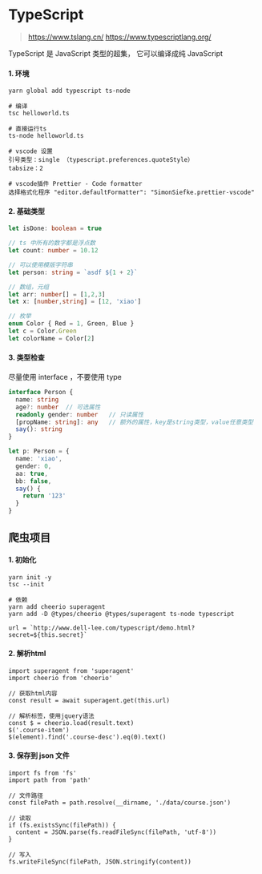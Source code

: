 # TypeScript

>  https://www.tslang.cn/ 		https://www.typescriptlang.org/

TypeScript 是 JavaScript 类型的超集， 它可以编译成纯 JavaScript

#### 1. 环境

```
yarn global add typescript ts-node

# 编译
tsc helloworld.ts

# 直接运行ts
ts-node helloworld.ts

# vscode 设置
引号类型：single （typescript.preferences.quoteStyle）
tabsize：2

# vscode插件 Prettier - Code formatter
选择格式化程序 "editor.defaultFormatter": "SimonSiefke.prettier-vscode"
```

#### 2. 基础类型

```typescript
let isDone: boolean = true

// ts 中所有的数字都是浮点数
let count: number = 10.12

// 可以使用模版字符串
let person: string = `asdf ${1 + 2}`

// 数组，元组
let arr: number[] = [1,2,3]
let x: [number,string] = [12, 'xiao']

// 枚举
enum Color { Red = 1, Green, Blue }
let c = Color.Green
let colorName = Color[2]
```

#### 3. 类型检查

尽量使用 interface ，不要使用 type

```typescript
interface Person {
  name: string
  age?: number	// 可选属性
  readonly gender: number	// 只读属性
  [propName: string]: any	// 额外的属性，key是string类型，value任意类型
  say(): string
}

let p: Person = {
  name: 'xiao',
  gender: 0,
  aa: true,
  bb: false,
  say() {
    return '123'
  }
}
```



## 爬虫项目

#### 1. 初始化

```
yarn init -y
tsc --init

# 依赖
yarn add cheerio superagent
yarn add -D @types/cheerio @types/superagent ts-node typescript

url = `http://www.dell-lee.com/typescript/demo.html?secret=${this.secret}`
```

#### 2. 解析html

```
import superagent from 'superagent'
import cheerio from 'cheerio'

// 获取html内容
const result = await superagent.get(this.url)

// 解析标签，使用jquery语法
const $ = cheerio.load(result.text)
$('.course-item')
$(element).find('.course-desc').eq(0).text()
```

#### 3. 保存到 json 文件

```
import fs from 'fs'
import path from 'path'

// 文件路径
const filePath = path.resolve(__dirname, './data/course.json')

// 读取
if (fs.existsSync(filePath)) {
  content = JSON.parse(fs.readFileSync(filePath, 'utf-8'))
}

// 写入
fs.writeFileSync(filePath, JSON.stringify(content))
```

